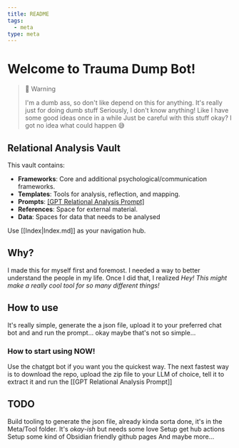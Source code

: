 ```yaml
---
title: README
tags:
  - meta
type: meta
---
```


<!-- @format -->

# Welcome to Trauma Dump Bot!

> 🚧 Warning
>
> I'm a dumb ass, so don't like depend on this for anything. It's really just for doing dumb stuff
> Seriously, I don't know anything! Like I have some good ideas once in a while
> Just be careful with this stuff okay? I got no idea what could happen 😅

## Relational Analysis Vault

This vault contains:

- **Frameworks**: Core and additional psychological/communication frameworks.
- **Templates**: Tools for analysis, reflection, and mapping.
- **Prompts**: [[GPT Relational Analysis Prompt]](s)
- **References**: Space for external material.
- **Data**: Spaces for data that needs to be analysed

Use [[Index|Index.md]] as your navigation hub.

## Why?

I made this for myself first and foremost. I needed a way to better understand the people in my life. Once I did that, I realized _Hey! This might make a really cool tool for so many different things!_

## How to use

It's really simple, generate the a json file, upload it to your preferred chat bot and and run the prompt... okay maybe that's not so simple...

### How to start using NOW!

Use the chatgpt bot if you want you the quickest way. The next fastest way is to download the repo, upload the zip file to your LLM of choice, tell it to extract it and run the [[GPT Relational Analysis Prompt]]

## TODO

Build tooling to generate the json file, already kinda sorta done, it's in the Meta/Tool folder. It's _okay-ish_ but needs some love
Setup get hub actions
Setup some kind of Obsidian friendly github pages
And maybe more...
